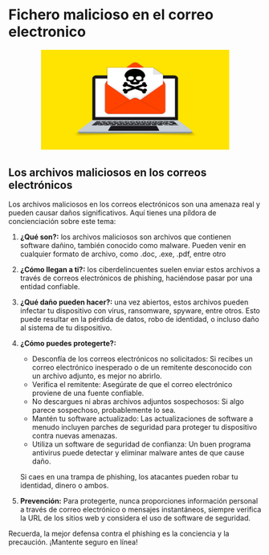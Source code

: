 # Fichero malicioso en el correo electronico

<div align="center" data-full-width="false">

<figure><img src="../../../../../.gitbook/assets/archivos-maliciosos-reciben-empresas-espana-correo-electronico.jpg" alt="" width="375"><figcaption></figcaption></figure>

</div>

## Los archivos maliciosos en los correos electrónicos

Los archivos maliciosos en los correos electrónicos son una amenaza real y pueden causar daños significativos. Aquí tienes una píldora de concienciación sobre este tema:

1. **¿Qué son?:** los archivos maliciosos son archivos que contienen software dañino, también conocido como malware. Pueden venir en cualquier formato de archivo, como .doc, .exe, .pdf, entre otro
2. **¿Cómo llegan a ti?:** los ciberdelincuentes suelen enviar estos archivos a través de correos electrónicos de phishing, haciéndose pasar por una entidad confiable.
3. **¿Qué daño pueden hacer?:** una vez abiertos, estos archivos pueden infectar tu dispositivo con virus, ransomware, spyware, entre otros. Esto puede resultar en la pérdida de datos, robo de identidad, o incluso daño al sistema de tu dispositivo.
4.  **¿Cómo puedes protegerte?:**

    * Desconfía de los correos electrónicos no solicitados: Si recibes un correo electrónico inesperado o de un remitente desconocido con un archivo adjunto, es mejor no abrirlo.
    * Verifica el remitente: Asegúrate de que el correo electrónico proviene de una fuente confiable.
    * No descargues ni abras archivos adjuntos sospechosos: Si algo parece sospechoso, probablemente lo sea.
    * Mantén tu software actualizado: Las actualizaciones de software a menudo incluyen parches de seguridad para proteger tu dispositivo contra nuevas amenazas.
    * Utiliza un software de seguridad de confianza: Un buen programa antivirus puede detectar y eliminar malware antes de que cause daño.

    Si caes en una trampa de phishing, los atacantes pueden robar tu identidad, dinero o ambos.
5. **Prevención:** Para protegerte, nunca proporciones información personal a través de correo electrónico o mensajes instantáneos, siempre verifica la URL de los sitios web y considera el uso de software de seguridad.

Recuerda, la mejor defensa contra el phishing es la conciencia y la precaución. ¡Mantente seguro en línea!
